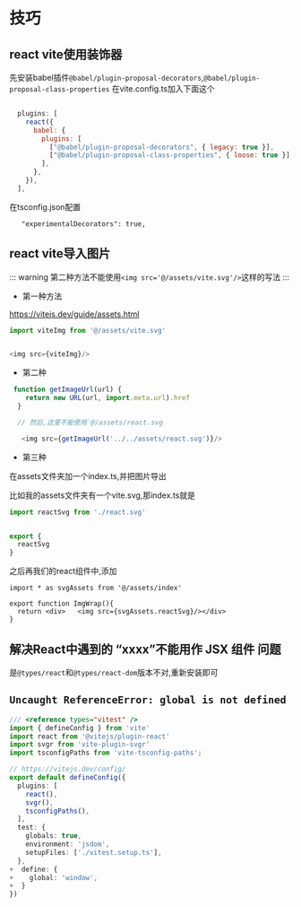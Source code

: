 # 技巧

## react vite使用装饰器

先安装babel插件`@babel/plugin-proposal-decorators`,`@babel/plugin-proposal-class-properties`
在vite.config.ts加入下面这个

```js

  plugins: [
    react({
      babel: {
        plugins: [
          ["@babel/plugin-proposal-decorators", { legacy: true }],
          ["@babel/plugin-proposal-class-properties", { loose: true }],
        ],
      },
    }),
  ],
```

在tsconfig.json配置

```
   "experimentalDecorators": true,
```

## react vite导入图片

::: warning
第二种方法不能使用`<img src='@/assets/vite.svg'/>`这样的写法
:::

- 第一种方法

<https://vitejs.dev/guide/assets.html>

```js
import viteImg from '@/assets/vite.svg'


<img src={viteImg}/>
```

- 第二种

```js
 function getImageUrl(url) {
    return new URL(url, import.meta.url).href
  }

  // 然后,这里不能使用`@/assets/react.svg

   <img src={getImageUrl('../../assets/react.svg')}/>
```

- 第三种

在assets文件夹加一个index.ts,并把图片导出

比如我的assets文件夹有一个vite.svg,那index.ts就是

```ts
import reactSvg from './react.svg'


export {
  reactSvg
}

```

之后再我们的react组件中,添加

```tsx
import * as svgAssets from '@/assets/index'

export function ImgWrap(){
  return <div>   <img src={svgAssets.reactSvg}/></div>
}
```

## 解决React中遇到的 “xxxx”不能用作 JSX 组件 问题

是`@types/react`和`@types/react-dom`版本不对,重新安装即可


## `Uncaught ReferenceError: global is not defined`

```ts
/// <reference types="vitest" />
import { defineConfig } from 'vite'
import react from '@vitejs/plugin-react'
import svgr from 'vite-plugin-svgr'
import tsconfigPaths from 'vite-tsconfig-paths';

// https://vitejs.dev/config/
export default defineConfig({
  plugins: [
    react(),
    svgr(),
    tsconfigPaths(),
  ],
  test: {
    globals: true,
    environment: 'jsdom',
    setupFiles: ['./vitest.setup.ts'],
  },
+  define: {
+    global: 'window',
+  }
})

```